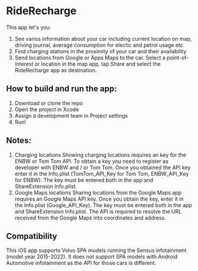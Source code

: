 # RideRecharge
This app let's you:
1) See varios information about your car including current location on map, driving journal, average consumption for electic and petrol usage etc
2) Find charging stations in the proximity of your car and their availability
3) Send locations from Google or Apps Maps to the car. Select a point-of-interest or location in the map app, tap Share and select the RideRecharge app as destination.

## How to build and run the app:
1) Download or clone the repo
2) Open the project in Xcode
3) Assign a development team in Project settings
4) Run!

## Notes:
1) Charging locations
Showing charging locations requires an key for the ENBW or Tom Tom API. To obtain a key you need to register as developer with ENBW and / or Tom Tom. Once you obtained the API key enter it in the Info.plist (TomTom_API_Key for Tom Tom, ENBW_API_Key for ENBW). The key must be entered both in the app and ShareExtension Info.plist. 
2) Google Maps locations
Sharing locations from the Google Maps app requires an Google Maps API key. Once you obtain the key, enter it in the Info.plist (Google_API_Key). The key must be entered both in the app and ShareExtension Info.plist. The API is required to resolve the URL received from the Google Maps into coordinates and address.

## Compatibility

This iOS app supports Volvo SPA models running the Sensus infotainment (model year 2015-2022). It does not support SPA models with Android Automotive infotainment as the API for those cars is different.
